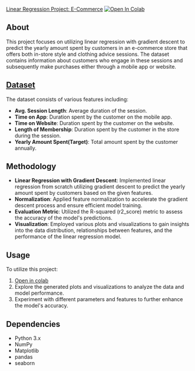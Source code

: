 [Linear Regression Project: E-Commerce](https://colab.research.google.com/github/Ad7amstein/Linear_Regression-E-commerce/blob/main/ecommerce.ipynb) [![Open In Colab](https://colab.research.google.com/assets/colab-badge.svg)](https://colab.research.google.com/github/Ad7amstein/Linear_Regression-E-commerce/blob/main/ecommerce.ipynb)
## About
This project focuses on utilizing linear regression with gradient descent to predict the yearly amount spent by customers in an e-commerce store that offers both in-store style and clothing advice sessions. The dataset contains information about customers who engage in these sessions and subsequently make purchases either through a mobile app or website.
## [Dataset](https://www.kaggle.com/datasets/kolawale/focusing-on-mobile-app-or-website/data)
The dataset consists of various features including:

- **Avg. Session Length**: Average duration of the session.
- **Time on App**: Duration spent by the customer on the mobile app.
- **Time on Website**: Duration spent by the customer on the website.
- **Length of Membership**: Duration spent by the customer in the store during the session.
- **Yearly Amount Spent(Target)**: Total amount spent by the customer annually.

## Methodology
- **Linear Regression with Gradient Descent**: Implemented linear regression from scratch utilizing gradient descent to predict the yearly amount spent by customers based on the given features.
- **Normalization**: Applied feature normalization to accelerate the gradient descent process and ensure efficient model training.
- **Evaluation Metric**: Utilized the R-squared (r2_score) metric to assess the accuracy of the model's predictions.
- **Visualization**: Employed various plots and visualizations to gain insights into the data distribution, relationships between features, and the performance of the linear regression model.

## Usage
To utilize this project:

1. [Open in colab](https://colab.research.google.com/github/Ad7amstein/Linear_Regression-E-commerce/blob/main/ecommerce.ipynb)
2. Explore the generated plots and visualizations to analyze the data and model performance.
3. Experiment with different parameters and features to further enhance the model's accuracy.

## Dependencies
- Python 3.x
- NumPy
- Matplotlib
- pandas
- seaborn
